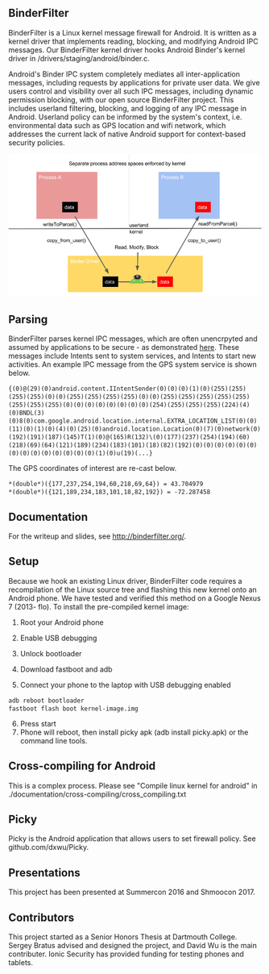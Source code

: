 ## BinderFilter

BinderFilter is a Linux kernel message firewall for Android. It is written as a kernel driver that implements reading, blocking, and modifying Android IPC messages. Our BinderFilter kernel driver hooks Android Binder's kernel driver in /drivers/staging/android/binder.c. 

Android's Binder IPC system completely mediates all inter-application messages, including requests by applications for private user data. We give users control and visibility over all such IPC messages, including dynamic permission blocking, with our open source BinderFilter project. This includes userland filtering, blocking, and logging of any IPC message in Android. Userland policy can be informed by the system's context, i.e. environmental data such as GPS location and wifi network, which addresses the current lack of native Android support for context-based security policies.

![alt tag](bf_hook.png?raw=true)

## Parsing 

BinderFilter parses kernel IPC messages, which are often unencrpyted and assumed by applications to be secure - as demonstrated [here](https://www.blackhat.com/docs/eu-14/materials/eu-14-Artenstein-Man-In-The-Binder-He-Who-Controls-IPC-Controls-The-Droid.pdf). These messages include Intents sent to system services, and Intents to start new activities. An example IPC message from the GPS system service is shown below. 

```
{(0)@(29)(0)android.content.IIntentSender(0)(0)(0)(1)(0)(255)(255)(255)(255)(0)(0)(255)(255)(255)(255)(0)(0)(255)(255)(255)(255)(255)(255)(255)(255)(0)(0)(0)(0)(0)(0)(0)(0)(254)(255)(255)(255)(224)(4)(0)BNDL(3)(0)8(0)com.google.android.location.internal.EXTRA_LOCATION_LIST(0)(0)(11)(0)(1)(0)(4)(0)(25)(0)android.location.Location(0)(7)(0)network(0)(192)(191)(187)(145)T(1)(0)@(165)R(132)\(0)(177)(237)(254)(194)(60)(218)(69)(64)(121)(189)(234)(183)(101)(18)(82)(192)(0)(0)(0)(0)(0)(0)(0)(0)(0)(0)(0)(0)(0)(0)(1)(0)u(19)(...}
```

The GPS coordinates of interest are re-cast below.

```
*(double*)({177,237,254,194,60,218,69,64}) = 43.704979
*(double*)({121,189,234,183,101,18,82,192}) = -72.287458
```

## Documentation

For the writeup and slides, see http://binderfilter.org/.

## Setup

Because we hook an existing Linux driver, BinderFilter code requires a recompilation of the Linux source tree and flashing this new kernel onto an Android phone. We have tested and verified this method on a Google Nexus 7 (2013- flo). To install the pre-compiled kernel image:

1. Root your Android phone
2. Enable USB debugging
3. Unlock bootloader
4. Download fastboot and adb

5. Connect your phone to the laptop with USB debugging enabled
```
adb reboot bootloader
fastboot flash boot kernel-image.img
```
6. Press start
7. Phone will reboot, then install picky apk (adb install picky.apk) or the command line tools.

## Cross-compiling for Android

This is a complex process. Please see "Compile linux kernel for android" in ./documentation/cross-compiling/cross_compiling.txt

## Picky

Picky is the Android application that allows users to set firewall policy. See github.com/dxwu/Picky.

## Presentations 

This project has been presented at Summercon 2016 and Shmoocon 2017.

## Contributors 

This project started as a Senior Honors Thesis at Dartmouth College. Sergey Bratus advised and designed the project, and David Wu is the main contributer. Ionic Security has provided funding for testing phones and tablets. 